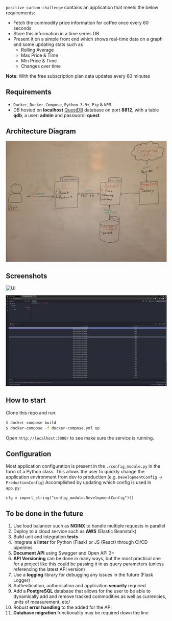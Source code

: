 `positive-carbon-challenge` contains an application that meets the below requirements:

- Fetch the commodity price information for coffee once every 60 seconds
- Store this information in a time series DB
- Present it on a simple front end which shows real-time data on a graph and some updating stats such as
  - Rolling Average 
  - Max Price & Time
  - Min Price & Time
  - Changes over time

**Note**: With the free subscription plan data updates every 60 minutes

## Requirements
- `Docker`, `Docker-Compose`, `Python 3.9+`, `Pip` & `NPM`
- DB hosted on **localhost** [QuestDB](https://questdb.io/) database on port **8812**, with a table **qdb**, a user: **admin** and password: **quest**

## Architecture Diagram
![Architecture Diagram](images/architecture_diagram.jpg?raw=true "Architecture Diagram")

## Screenshots
![UI](images/ui.png?raw=true "React UI")

![DB](images/questdb.png?raw=true "QuestDB time-series DB")


## How to start

Clone this repo and run:

```sh
$ docker-compose build
$ docker-compose -f docker-compose.yml up
```

Open `http://localhost:3000/` to see make sure the service is running.


## Configuration

Most application configuration is present in the `./config_module.py` in the form of a Python class.
This allows the user to quickly change the application environment from dev to production (e.g. `DevelopmentConfig` -> `ProductionConfig`) 
Accomplished by updating which config is used in `app.py`:
```
cfg = import_string("config_module.DevelopmentConfig")()
```

## To be done in the future
1. Use load balancer such as **NGINX** to handle multiple requests in parallel
2. Deploy to a cloud service such as **AWS** (Elastic Beanstalk)
3. Build unit and integration **tests**
4. Integrate a **linter** for Python (Flask) or JS (React) through CI/CD pipelines
5. **Document API** using Swagger and Open API 3+
6. **API Versioning** can be done in many ways, but the most practical one for a project like this could be passing it in as query parameters (unless referencing the latest API version)
7. Use a **logging** library for debugging any issues in the future (Flask Logger)
8. Authentication, authorisation and application **security** required
9. Add a **PostgreSQL** database that allows for the user to be able to dynamically add and remove tracked commodities as well as currencies, units of measurement, etc/
10. Robust **error handling** to the added for the API 
11. **Database migration** functionality may be required down the line